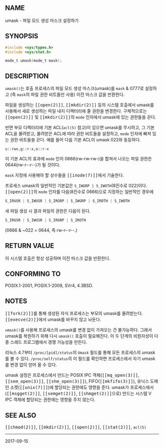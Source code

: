 ## NAME

umask - 파일 모드 생성 마스크 설정하기

## SYNOPSIS

```c
#include <sys/types.h>
#include <sys/stat.h>

mode_t umask(mode_t mask);
```

## DESCRIPTION

`umask()`는 호출 프로세스의 파일 모드 생성 마스크(umask)를 `mask` & 0777로 설정하고 (즉 `mask`의 파일 권한 비트들만 사용) 이전 마스크 값을 반환한다.

파일을 생성하는 <tt>[[open(2)]]</tt>, <tt>[[mkdir(2)]]</tt> 등의 시스템 호출에서 umask를 사용해서 새로 생성하는 파일 내지 디렉터리에 줄 권한을 변경한다. 구체적으로는 <tt>[[open(2)]]</tt> 및 <tt>[[mkdir(2)]]</tt>의 `mode` 인자에서 umask에 있는 권한들을 끈다.

반면 부모 디렉터리에 기본 ACL(`acl(5)` 참고)이 있으면 umask를 무시하고, 그 기본 ACL을 물려받고, 물려받은 ACL에 따라 권한 비트들을 설정하고, `mode` 인자에 빠져 있는 권한 비트들을 끈다. 예를 들어 다음 기본 ACL이 umask 022와 동등하다.

```text
u::rwx,g::r-x,o::r-x
```

이 기본 ACL의 효과에 `mode` 인자 0666(rw-rw-rw-)을 합쳐서 나오는 파일 권한은 0644(rw-r--r--)가 될 것이다.

`mask` 지정에 사용해야 할 상수들을 <tt>[[inode(7)]]</tt>에서 기술한다.

프로세스 umask의 일반적인 기본값은 `S_IWGRP | S_IWOTH`(8진수로 022)이다. <tt>[[open(2)]]</tt>의 `mode` 인자를 다음(8진수로 0666)으로 지정하는 일반적인 경우에

```c
S_IRUSR | S_IWUSR | S_IRGRP | S_IWGRP | S_IROTH | S_IWOTH
```

새 파일 생성 시 결과 파일의 권한은 다음이 된다.

```c
S_IRUSR | S_IWUSR | S_IRGRP | S_IROTH
```

(0666 & ~022 = 0644, 즉 rw-r--r--.)

## RETURN VALUE

이 시스템 호출은 항상 성공하며 이전 마스크 값을 반환한다.

## CONFORMING TO

POSIX.1-2001, POSIX.1-2008, SVr4, 4.3BSD.

## NOTES

<tt>[[fork(2)]]</tt>를 통해 생성된 자식 프로세스는 부모의 umask를 물려받는다. <tt>[[execve(2)]]</tt>에서 umask를 바꾸지 않고 놔둔다.

`umask()`를 사용해 프로세스의 umask를 변경 없이 가져오는 건 불가능하다. 그래서 umask를 복원하기 위해 다시 `umask()` 호출이 필요해진다. 이 두 단계의 비원자성이 다중 스레드 프로그램에서 경쟁 가능성을 만든다.

리눅스 4.7부터 `/proc/[pid]/status`의 `Umask` 필드를 통해 모든 프로세스의 umask를 볼 수 있다. `/proc/self/status`의 이 필드를 확인하면 프로세스에서 자기 umask를 변경 없이 얻어 올 수 있다.

umask 설정은 프로세스에서 만드는 POSIX IPC 객체(<tt>[[mq_open(3)]]</tt>, <tt>[[sem_open(3)]]</tt>, <tt>[[shm_open(3)]]</tt>), FIFO(<tt>[[mkfifo(3)]]</tt>), 유닉스 도메인 소켓(<tt>[[unix(7)]]</tt>)에 할당되는 권한에도 영향을 준다. umask가 프로세스에서 (<tt>[[msgget(2)]]</tt>, <tt>[[semget(2)]]</tt>, <tt>[[shmget(2)]]</tt>으로) 만드는 시스템 V IPC 객체에 할당되는 권한에는 영향을 주지 않는다.

## SEE ALSO

<tt>[[chmod(2)]]</tt>, <tt>[[mkdir(2)]]</tt>, <tt>[[open(2)]]</tt>, <tt>[[stat(2)]]</tt>, `acl(5)`

----

2017-09-15
